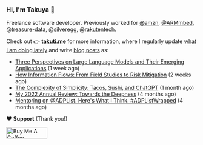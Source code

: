### Hi, I'm Takuya 👋

Freelance software developer. Previously worked for [@amzn](https://github.com/amzn), [@ARMmbed](https://github.com/ARMmbed), [@treasure-data](https://github.com/treasure-data), [@silveregg](https://github.com/silveregg), [@rakutentech](https://github.com/rakutentech).

Check out 👉 **[takuti.me](https://takuti.me/)** for more information, where I regularly update [what I am doing lately](https://takuti.me/now/) and write [blog posts](https://takuti.me/note/) as:


- [Three Perspectives on Large Language Models and Their Emerging Applications](https://takuti.me/note/three-perspectives-on-llms/) (1 week ago)
- [How Information Flows: From Field Studies to Risk Mitigation](https://takuti.me/note/how-information-flows/) (2 weeks ago)
- [The Complexity of Simplicity: Tacos, Sushi, and ChatGPT](https://takuti.me/note/complexity-of-simplicity/) (1 month ago)
- [My 2022 Annual Review: Towards the Deepness](https://takuti.me/note/annual-review-2022/) (4 months ago)
- [Mentoring on @ADPList. Here&#39;s What I Think. #ADPListWrapped](https://takuti.me/note/mentoring/) (4 months ago)

❤️ **Support** (Thank you!)

<a href="https://www.buymeacoffee.com/takuti" target="_blank"><img src="https://cdn.buymeacoffee.com/buttons/v2/default-yellow.png" alt="Buy Me A Coffee" style="height: 30px !important;width: 108px !important;" ></a>
